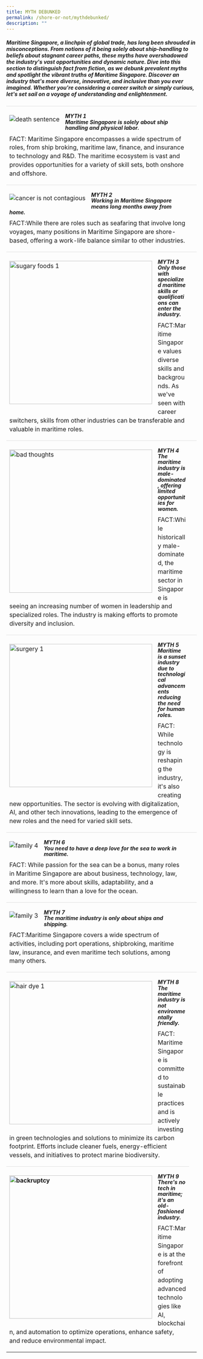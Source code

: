 ```yaml
---
title: MYTH DEBUNKED
permalink: /shore-or-not/mythdebunked/
description: ""
---
```

##### Maritime Singapore, a linchpin of global trade, has long been shrouded in misconceptions. From notions of it being solely about ship-handling to beliefs about stagnant career paths, these myths have overshadowed the industry's vast opportunities and dynamic nature. Dive into this section to distinguish fact from fiction, as we debunk prevalent myths and spotlight the vibrant truths of Maritime Singapore. Discover an industry that's more diverse, innovative, and inclusive than you ever imagined. Whether you're considering a career switch or simply curious, let's set sail on a voyage of understanding and enlightenment.

<table style="box-sizing: border-box; border-collapse: collapse; border-spacing: 0px; background-color: transparent; width: 1160px; max-width: 100%; margin-bottom: 20px;" class="table table-no border"><tbody style="box-sizing: border-box;"><tr style="box-sizing: border-box;"><td style="box-sizing: border-box; padding: 8px; line-height: 1.42857; vertical-align: top; border-top: 1px solid rgb(221, 221, 221);"><p style="box-sizing: border-box; margin: 0px 0px 10px;"><img style="box-sizing: border-box; border: 0px; vertical-align: middle; display: block; max-width: 100%; height: auto; margin: 15px 15px 15px 0px; float: left;" alt="death sentence" src="https://i.ibb.co/rsGB8JP/Untitled-design.png"></p><h5 style="box-sizing: border-box; font-family: inherit; font-weight: 700; line-height: 1.1; color: inherit; margin-top: 10px; margin-bottom: 10px; font-size: 14px;"><strong style="box-sizing: border-box; font-weight: 700;">MYTH 1</strong><br style="box-sizing: border-box;"><strong style="box-sizing: border-box; font-weight: 700;">Maritime Singapore is solely about ship handling and physical labor.</strong></h5><p style="box-sizing: border-box; margin: 0px 0px 10px;">FACT:&nbsp;Maritime Singapore encompasses a wide spectrum of roles, from ship broking, maritime law, finance, and insurance to technology and R&amp;D. The maritime ecosystem is vast and provides opportunities for a variety of skill sets, both onshore and offshore.</p></td><td style="box-sizing: border-box; padding: 8px; line-height: 1.42857; vertical-align: top; border-top: 1px solid rgb(221, 221, 221);">&nbsp;</td></tr><tr style="box-sizing: border-box;"><td style="box-sizing: border-box; padding: 8px; line-height: 1.42857; vertical-align: top; border-top: 1px solid rgb(221, 221, 221);"><p style="box-sizing: border-box; margin: 0px 0px 10px;"><img style="box-sizing: border-box; border: 0px; vertical-align: middle; display: block; max-width: 100%; height: auto; margin: 15px 15px 15px 0px; float: left;" alt="cancer is not contagious" src="https://i.ibb.co/ZzrxYKk/2.png"></p><h5 style="box-sizing: border-box; font-family: inherit; font-weight: 700; line-height: 1.1; color: inherit; margin-top: 10px; margin-bottom: 10px; font-size: 14px;"><strong style="box-sizing: border-box; font-weight: 700;">MYTH 2</strong><br style="box-sizing: border-box;"><strong style="box-sizing: border-box; font-weight: 700;">Working in Maritime Singapore means long months away from home.</strong></h5><p style="box-sizing: border-box; margin: 0px 0px 10px;">FACT:While there are roles such as seafaring that involve long voyages, many positions in Maritime Singapore are shore-based, offering a work-life balance similar to other industries.</p></td><td style="box-sizing: border-box; padding: 8px; line-height: 1.42857; vertical-align: top; border-top: 1px solid rgb(221, 221, 221);">&nbsp;</td></tr><tr style="box-sizing: border-box;"><td style="box-sizing: border-box; padding: 8px; line-height: 1.42857; vertical-align: top; border-top: 1px solid rgb(221, 221, 221);"><p style="box-sizing: border-box; margin: 0px 0px 10px;"><img style="box-sizing: border-box; border: 0px; vertical-align: middle; display: block; max-width: 100%; height: auto; margin: 15px 15px 15px 0px; float: left;" height="126" width="378" alt="sugary foods 1" src="https://i.ibb.co/YBK88rP/3.png"></p><h5 style="box-sizing: border-box; font-family: inherit; font-weight: 700; line-height: 1.1; color: inherit; margin-top: 10px; margin-bottom: 10px; font-size: 14px;"><strong style="box-sizing: border-box; font-weight: 700;">MYTH 3</strong><br style="box-sizing: border-box;"><strong style="box-sizing: border-box; font-weight: 700;">Only those with specialized maritime skills or qualifications can enter the industry.</strong></h5><p style="box-sizing: border-box; margin: 0px 0px 10px;">FACT:Maritime Singapore values diverse skills and backgrounds. As we've seen with career switchers, skills from other industries can be transferable and valuable in maritime roles.</p></td><td style="box-sizing: border-box; padding: 8px; line-height: 1.42857; vertical-align: top; border-top: 1px solid rgb(221, 221, 221);">&nbsp;</td></tr><tr style="box-sizing: border-box;"><td style="box-sizing: border-box; padding: 8px; line-height: 1.42857; vertical-align: top; border-top: 1px solid rgb(221, 221, 221);"><p style="box-sizing: border-box; margin: 0px 0px 10px;"><img style="box-sizing: border-box; border: 0px; vertical-align: middle; display: block; max-width: 100%; height: auto; margin: 15px 15px 15px 0px; float: left;" height="126" width="378" alt="bad thoughts" src="https://i.ibb.co/tDj2p5n/4.png"></p><h5 style="box-sizing: border-box; font-family: inherit; font-weight: 700; line-height: 1.1; color: inherit; margin-top: 10px; margin-bottom: 10px; font-size: 14px;"><strong style="box-sizing: border-box; font-weight: 700;">MYTH 4</strong><br style="box-sizing: border-box;"><strong style="box-sizing: border-box; font-weight: 700;">The maritime industry is male-dominated, offering limited opportunities for women.</strong></h5><p style="box-sizing: border-box; margin: 0px 0px 10px;">FACT:While historically male-dominated, the maritime sector in Singapore is seeing an increasing number of women in leadership and specialized roles. The industry is making efforts to promote diversity and inclusion.</p></td><td style="box-sizing: border-box; padding: 8px; line-height: 1.42857; vertical-align: top; border-top: 1px solid rgb(221, 221, 221);">&nbsp;</td></tr><tr style="box-sizing: border-box;"><td style="box-sizing: border-box; padding: 8px; line-height: 1.42857; vertical-align: top; border-top: 1px solid rgb(221, 221, 221);"><p style="box-sizing: border-box; margin: 0px 0px 10px;"><img style="box-sizing: border-box; border: 0px; vertical-align: middle; display: block; max-width: 100%; height: auto; margin: 15px 15px 15px 0px; float: left;" height="126" width="378" alt="surgery 1" src="https://i.ibb.co/W5pMCKQ/5.png"></p><h5 style="box-sizing: border-box; font-family: inherit; font-weight: 700; line-height: 1.1; color: inherit; margin-top: 10px; margin-bottom: 10px; font-size: 14px;"><strong style="box-sizing: border-box; font-weight: 700;">MYTH 5</strong><br style="box-sizing: border-box;"><strong style="box-sizing: border-box; font-weight: 700;">Maritime is a sunset industry due to technological advancements reducing the need for human roles.</strong></h5><p style="box-sizing: border-box; margin: 0px 0px 10px;">FACT: While technology is reshaping the industry, it's also creating new opportunities. The sector is evolving with digitalization, AI, and other tech innovations, leading to the emergence of new roles and the need for varied skill sets.</p></td><td style="box-sizing: border-box; padding: 8px; line-height: 1.42857; vertical-align: top; border-top: 1px solid rgb(221, 221, 221);">&nbsp;</td></tr><tr style="box-sizing: border-box;"><td style="box-sizing: border-box; padding: 8px; line-height: 1.42857; vertical-align: top; border-top: 1px solid rgb(221, 221, 221);"><p style="box-sizing: border-box; margin: 0px 0px 10px;"><img style="box-sizing: border-box; border: 0px; vertical-align: middle; display: block; max-width: 100%; height: auto; margin: 15px 15px 15px 0px; float: left;" alt="family 4" src="https://i.ibb.co/x751PQf/6.png"></p><h5 style="box-sizing: border-box; font-family: inherit; font-weight: 700; line-height: 1.1; color: inherit; margin-top: 10px; margin-bottom: 10px; font-size: 14px;"><strong style="box-sizing: border-box; font-weight: 700;">MYTH 6</strong><br style="box-sizing: border-box;"><strong style="box-sizing: border-box; font-weight: 700;">You need to have a deep love for the sea to work in maritime.</strong></h5><p style="box-sizing: border-box; margin: 0px 0px 10px;">FACT: While passion for the sea can be a bonus, many roles in Maritime Singapore are about business, technology, law, and more. It's more about skills, adaptability, and a willingness to learn than a love for the ocean.</p></td><td style="box-sizing: border-box; padding: 8px; line-height: 1.42857; vertical-align: top; border-top: 1px solid rgb(221, 221, 221);">&nbsp;</td></tr><tr style="box-sizing: border-box;"><td style="box-sizing: border-box; padding: 8px; line-height: 1.42857; vertical-align: top; border-top: 1px solid rgb(221, 221, 221);"><p style="box-sizing: border-box; margin: 0px 0px 10px;"><img style="box-sizing: border-box; border: 0px; vertical-align: middle; display: block; max-width: 100%; height: auto; margin: 15px 15px 15px 0px; float: left;" alt="family 3" src="https://i.ibb.co/r6z1Bgb/7.png"></p><h5 style="box-sizing: border-box; font-family: inherit; font-weight: 700; line-height: 1.1; color: inherit; margin-top: 10px; margin-bottom: 10px; font-size: 14px;"><strong style="box-sizing: border-box; font-weight: 700;">MYTH 7</strong><br style="box-sizing: border-box;"><strong style="box-sizing: border-box; font-weight: 700;">The maritime industry is only about ships and shipping.</strong></h5><p style="box-sizing: border-box; margin: 0px 0px 10px;">FACT:Maritime Singapore covers a wide spectrum of activities, including port operations, shipbroking, maritime law, insurance, and even maritime tech solutions, among many others.</p></td><td style="box-sizing: border-box; padding: 8px; line-height: 1.42857; vertical-align: top; border-top: 1px solid rgb(221, 221, 221);">&nbsp;</td></tr><tr style="box-sizing: border-box;"><td style="box-sizing: border-box; padding: 8px; line-height: 1.42857; vertical-align: top; border-top: 1px solid rgb(221, 221, 221);"><p style="box-sizing: border-box; margin: 0px 0px 10px;"><img style="box-sizing: border-box; border: 0px; vertical-align: middle; display: block; max-width: 100%; height: auto; margin: 15px 15px 15px 0px; float: left;" height="126" width="378" alt="hair dye 1" src="https://i.ibb.co/Y7rLNW4/8.png"></p><h5 style="box-sizing: border-box; font-family: inherit; font-weight: 700; line-height: 1.1; color: inherit; margin-top: 10px; margin-bottom: 10px; font-size: 14px;"><strong style="box-sizing: border-box; font-weight: 700;">MYTH 8</strong><br style="box-sizing: border-box;"><strong style="box-sizing: border-box; font-weight: 700;">The maritime industry is not environmentally friendly.<br style="box-sizing: border-box;"></strong></h5><p style="box-sizing: border-box; margin: 0px 0px 10px;">FACT: Maritime Singapore is committed to sustainable practices and is actively investing in green technologies and solutions to minimize its carbon footprint. Efforts include cleaner fuels, energy-efficient vessels, and initiatives to protect marine biodiversity.</p></td><td style="box-sizing: border-box; padding: 8px; line-height: 1.42857; vertical-align: top; border-top: 1px solid rgb(221, 221, 221);">&nbsp;</td></tr><tr style="box-sizing: border-box;"><td style="box-sizing: border-box; padding: 8px; line-height: 1.42857; vertical-align: top; border-top: 1px solid rgb(221, 221, 221);"><p style="box-sizing: border-box; margin: 0px 0px 10px;"><strong style="box-sizing: border-box; font-weight: 700;"><img style="box-sizing: border-box; border: 0px; vertical-align: middle; display: block; max-width: 100%; height: auto; margin: 15px 15px 15px 0px; float: left;" height="126" width="378" alt="backruptcy" src="https://i.ibb.co/m852ktJ/Untitled-design.png"></strong></p><h5 style="box-sizing: border-box; font-family: inherit; font-weight: 700; line-height: 1.1; color: inherit; margin-top: 10px; margin-bottom: 10px; font-size: 14px;"><strong style="box-sizing: border-box; font-weight: 700;">MYTH 9</strong><br style="box-sizing: border-box;"><strong style="box-sizing: border-box; font-weight: 700;">There's no tech in maritime; it's an old-fashioned industry.</strong></h5><p style="box-sizing: border-box; margin: 0px 0px 10px;"><span style="box-sizing: border-box; line-height: 1.42857; background-color: transparent;">FACT:Maritime Singapore is at the forefront of adopting advanced technologies like AI, blockchain, and automation to optimize operations, enhance safety, and reduce environmental impact.</span></p></td></tr></tbody></table>